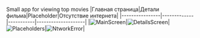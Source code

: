 Small app for viewing top movies
|Главная страница|Детали фильма|Placeholder|Отсутствие интернета|
|----------------|-------------|-----------|--------------------|
|![MainScreen](https://github.com/user-attachments/assets/b592d660-eaf1-468b-8ef8-2e5b6ed64e17)|![DetailsScreen](https://github.com/user-attachments/assets/50312d76-b7f2-4e9f-802e-c8611d640e8a)|![Placeholders](https://github.com/user-attachments/assets/54b45ecc-ce0e-4059-a86a-f3fef4824606)|![NtworkError](https://github.com/user-attachments/assets/392a6cb2-ff00-41e0-9f64-3fbeb4ef1258)|
